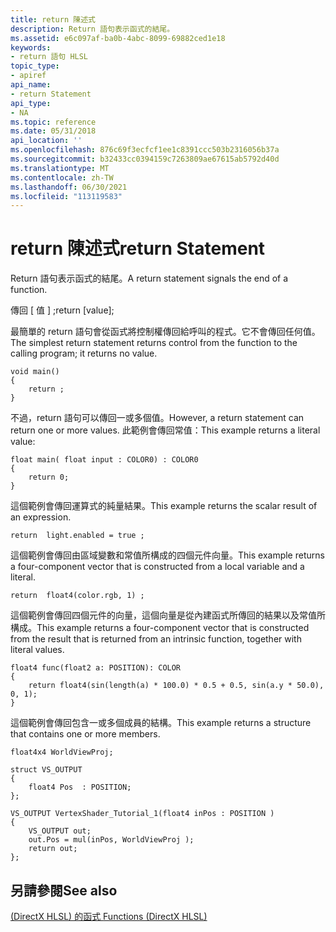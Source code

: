 ```yaml
---
title: return 陳述式
description: Return 語句表示函式的結尾。
ms.assetid: e6c097af-ba0b-4abc-8099-69882ced1e18
keywords:
- return 語句 HLSL
topic_type:
- apiref
api_name:
- return Statement
api_type:
- NA
ms.topic: reference
ms.date: 05/31/2018
api_location: ''
ms.openlocfilehash: 876c69f3ecfcf1ee1c8391ccc503b2316056b37a
ms.sourcegitcommit: b32433cc0394159c7263809ae67615ab5792d40d
ms.translationtype: MT
ms.contentlocale: zh-TW
ms.lasthandoff: 06/30/2021
ms.locfileid: "113119583"
---
```

# <a name="return-statement"></a><span data-ttu-id="5d1db-104">return 陳述式</span><span class="sxs-lookup"><span data-stu-id="5d1db-104">return Statement</span></span>

<span data-ttu-id="5d1db-105">Return 語句表示函式的結尾。</span><span class="sxs-lookup"><span data-stu-id="5d1db-105">A return statement signals the end of a function.</span></span>

<span data-ttu-id="5d1db-106">傳回 \[ 值 \] ;</span><span class="sxs-lookup"><span data-stu-id="5d1db-106">return \[value\];</span></span>



 

<span data-ttu-id="5d1db-107">最簡單的 return 語句會從函式將控制權傳回給呼叫的程式。它不會傳回任何值。</span><span class="sxs-lookup"><span data-stu-id="5d1db-107">The simplest return statement returns control from the function to the calling program; it returns no value.</span></span>


```
void main()
{
    return ;
}
```



<span data-ttu-id="5d1db-108">不過，return 語句可以傳回一或多個值。</span><span class="sxs-lookup"><span data-stu-id="5d1db-108">However, a return statement can return one or more values.</span></span> <span data-ttu-id="5d1db-109">此範例會傳回常值：</span><span class="sxs-lookup"><span data-stu-id="5d1db-109">This example returns a literal value:</span></span>


```
float main( float input : COLOR0) : COLOR0
{
    return 0;
}
```



<span data-ttu-id="5d1db-110">這個範例會傳回運算式的純量結果。</span><span class="sxs-lookup"><span data-stu-id="5d1db-110">This example returns the scalar result of an expression.</span></span>


```
return  light.enabled = true ;
```



<span data-ttu-id="5d1db-111">這個範例會傳回由區域變數和常值所構成的四個元件向量。</span><span class="sxs-lookup"><span data-stu-id="5d1db-111">This example returns a four-component vector that is constructed from a local variable and a literal.</span></span>


```
return  float4(color.rgb, 1) ;
```



<span data-ttu-id="5d1db-112">這個範例會傳回四個元件的向量，這個向量是從內建函式所傳回的結果以及常值所構成。</span><span class="sxs-lookup"><span data-stu-id="5d1db-112">This example returns a four-component vector that is constructed from the result that is returned from an intrinsic function, together with literal values.</span></span>


```
float4 func(float2 a: POSITION): COLOR
{
    return float4(sin(length(a) * 100.0) * 0.5 + 0.5, sin(a.y * 50.0), 0, 1);
}
```



<span data-ttu-id="5d1db-113">這個範例會傳回包含一或多個成員的結構。</span><span class="sxs-lookup"><span data-stu-id="5d1db-113">This example returns a structure that contains one or more members.</span></span>


```
float4x4 WorldViewProj;

struct VS_OUTPUT
{
    float4 Pos  : POSITION;
};

VS_OUTPUT VertexShader_Tutorial_1(float4 inPos : POSITION )
{
    VS_OUTPUT out;
    out.Pos = mul(inPos, WorldViewProj );
    return out;
};
```



## <a name="see-also"></a><span data-ttu-id="5d1db-114">另請參閱</span><span class="sxs-lookup"><span data-stu-id="5d1db-114">See also</span></span>

<dl> <dt>

[<span data-ttu-id="5d1db-115"> (DirectX HLSL) 的函式 </span><span class="sxs-lookup"><span data-stu-id="5d1db-115">Functions (DirectX HLSL)</span></span>](dx-graphics-hlsl-functions.md)
</dt> </dl>

 

 




